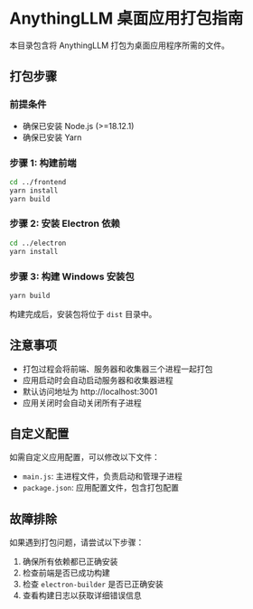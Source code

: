 # AnythingLLM 桌面应用打包指南

本目录包含将 AnythingLLM 打包为桌面应用程序所需的文件。

## 打包步骤

### 前提条件

- 确保已安装 Node.js (>=18.12.1)
- 确保已安装 Yarn

### 步骤 1: 构建前端

```bash
cd ../frontend
yarn install
yarn build
```

### 步骤 2: 安装 Electron 依赖

```bash
cd ../electron
yarn install
```

### 步骤 3: 构建 Windows 安装包

```bash
yarn build
```

构建完成后，安装包将位于 `dist` 目录中。

## 注意事项

- 打包过程会将前端、服务器和收集器三个进程一起打包
- 应用启动时会自动启动服务器和收集器进程
- 默认访问地址为 http://localhost:3001
- 应用关闭时会自动关闭所有子进程

## 自定义配置

如需自定义应用配置，可以修改以下文件：

- `main.js`: 主进程文件，负责启动和管理子进程
- `package.json`: 应用配置文件，包含打包配置

## 故障排除

如果遇到打包问题，请尝试以下步骤：

1. 确保所有依赖都已正确安装
2. 检查前端是否已成功构建
3. 检查 `electron-builder` 是否已正确安装
4. 查看构建日志以获取详细错误信息
